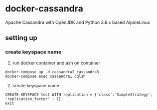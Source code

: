 # docker-cassandra

Apache Cassandra with OpenJDK and Python 3.8.x based AlpineLinux

## setting up

### create keyspace name

1. run docker container and ash on container

```$sh
docker-compose up -d cassandra2 cassandra3
docker-compose exec cassandra1 cqlsh
```

2. create keyspace name

```$cqlsh
CREATE KEYSPACE test WITH replication = {'class':'SimpleStrategy', 'replication_factor' : 1};
exit
```
